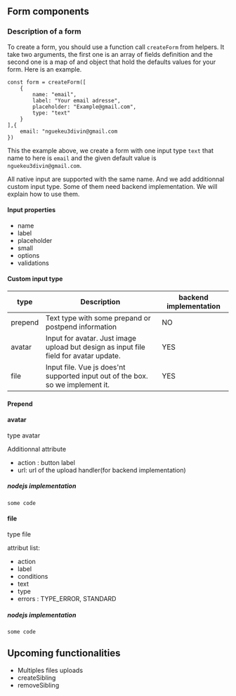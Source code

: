 ## Form components

### Description of a form

To create a form, you should use a function call `createForm` from helpers. It take two arguments, the first one is an array of fields definition and the second one is a map of and object that hold the defaults values for your form. Here is an example.

```
const form = createForm([
    {
        name: "email",
        label: "Your email adresse",
        placeholder: "Example@gmail.com",
        type: "text"
    }
],{
    email: "nguekeu3divin@gmail.com
})
```

This the example above, we create a form with one input type `text` that name to here is `email` and the given default value is `nguekeu3divin@gmail.com`.

All native input are supported with the same name. And we add additionnal custom input type. Some of them need backend implementation. We will explain how to use them.

#### Input properties

- name
- label
- placeholder
- small
- options
- validations

#### Custom input type

| type    | Description                                                                           | backend implementation |
| ------- | ------------------------------------------------------------------------------------- | ---------------------- |
| prepend | Text type with some prepand or postpend information                                   | NO                     |
| avatar  | Input for avatar. Just image upload but design as input file field for avatar update. | YES                    |
| file    | Input file. Vue js does'nt supported input out of the box. so we implement it.        | YES                    |

#### Prepend

#### avatar

type avatar

Additionnal attribute

- action : button label
- url: url of the upload handler(for backend implementation)

##### nodejs implementation

```
some code
```

#### file

type file

attribut list:

- action
- label
- conditions
- text
- type
- errors : TYPE_ERROR, STANDARD

##### nodejs implementation

```
some code
```
## Upcoming functionalities
- Multiples files uploads
- createSibling
- removeSibling
